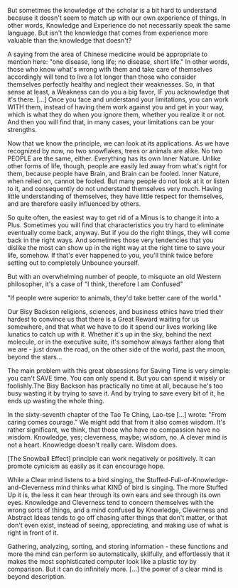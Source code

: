 But sometimes the knowledge of the scholar is a bit hard to understand because it doesn't seem to match up with our own experience of things. In other words, Knowledge and Experience do not necessarily speak the same language. But isn't the knowledge that comes from experience more valuable than the knowledge that doesn't?

A saying from the area of Chinese medicine would be appropriate to mention here: "one disease, long life; no disease, short life." In other words, those who know what's wrong with them and take care of themselves accordingly will tend to live a lot longer than those who consider themselves perfectly healthy and neglect their weaknesses. So, in that sense at least, a Weakness can do you a big favor, IF you acknowledge that it's there. \[...\] Once you face and understand your limitations, you can work WITH them, instead of having them work against you and get in your way, which is what they do when you ignore them, whether you realize it or not. And then you will find that, in many cases, your limitations can be your strengths.

Now that we know the principle, we can look at its applications. As we have recognized by now, no two snowflakes, trees or animals are alike. No two PEOPLE are the same, either. Everything has its own Inner Nature. Unlike other forms of life, though, people are easily led away from what's right for them, because people have Brain, and Brain can be fooled. Inner Nature, when relied on, cannot be fooled. But many people do not look at it or listen to it, and consequently do not understand themselves very much. Having little understanding of themselves, they have little respect for themselves, and are therefore easily influenced by others.

So quite often, the easiest way to get rid of a Minus is to change it into a Plus. Sometimes you will find that characteristics you try hard to eliminate eventually come back, anyway. But if you do the right things, they will come back in the right ways. And sometimes those very tendencies that you dislike the most can show up in the right way at the right time to save your life, somehow. If that's ever happened to you, you'll think twice before setting out to completely Unbounce yourself.

But with an overwhelming number of people, to misquote an old Western philosopher, it's a case of "I think, therefore I am Confused"

"If people were superior to animals, they'd take better care of the world."

Our Bisy Backson religions, sciences, and business ethics have tried their hardest to convince us that there is a Great Reward waiting for us somewhere, and that what we have to do it spend our lives working like lunatics to catch up with it. Whether it's up in the sky, behind the next molecule, or in the executive suite, it's somehow always farther along that we are - just down the road, on the other side of the world, past the moon, beyond the stars...

The main problem with this great obsessions for Saving Time is very simple: you can't SAVE time. You can only spend it. But you can spend it wisely or foolishly.The Bisy Backson has practically no time at all, because he's too busy wasting it by trying to save it. And by trying to save every bit of it, he ends up wasting the whole thing.

In the sixty-seventh chapter of the Tao Te Ching, Lao-tse \[...\] wrote: "From caring comes courage." We might add that from it also comes wisdom. It's rather significant, we think, that those who have no compassion have no wisdom. Knowledge, yes; cleverness, maybe; wisdom, no. A clever mind is not a heart. Knowledge doesn't really care. Wisdom does.

\[The Snowball Effect\] principle can work negatively or positively. It can promote cynicism as easily as it can encourage hope.

While a Clear mind listens to a bird singing, the Stuffed-Full-of-Knowledge-and-Cleverness mind thinks what KIND of bird is singing. The more Stuffed Up it is, the less it can hear through its own ears and see through its own eyes. Knowledge and Cleverness tend to concern themselves with the wrong sorts of things, and a mind confused by Knowledge, Cleverness and Abstract Ideas tends to go off chasing after things that don't matter, or that don't even exist, instead of seeing, appreciating, and making use of what is right in front of it.

Gathering, analyzing, sorting, and storing information - these functions and more the mind can perform so automatically, skilfully, and effortlessly that it makes the most sophisticated computer look like a plastic toy by comparison. But it can do infinitely more. \[...\] the power of a clear mind is beyond description.

